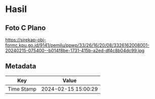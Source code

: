 # Hasil

## Foto C Plano

https://sirekap-obj-formc.kpu.go.id/9141/pemilu/ppwp/33/26/16/20/08/3326162008001-20240215-075400--b014f8be-1731-415b-a2ed-df4c8b04dc99.jpg


## Metadata

| Key        | Value               |
| ---------- | ------------------- |
| Time Stamp | 2024-02-15 15:00:29 |



